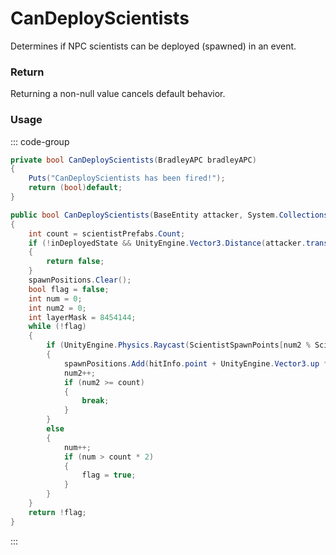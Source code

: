 # CanDeployScientists
<Badge type="info" text="NPC"/>[<Badge type="danger" text="Carbon Compatible"/>](https://github.com/CarbonCommunity/Carbon)[<Badge type="warning" text="Oxide Compatible"/>](https://github.com/OxideMod/Oxide.Rust)
Determines if NPC scientists can be deployed (spawned) in an event.

### Return
Returning a non-null value cancels default behavior.

### Usage
::: code-group
```csharp [Example]
private bool CanDeployScientists(BradleyAPC bradleyAPC)
{
	Puts("CanDeployScientists has been fired!");
	return (bool)default;
}
```
```csharp [Source — Assembly-CSharp @ BradleyAPC]
public bool CanDeployScientists(BaseEntity attacker, System.Collections.Generic.List<GameObjectRef> scientistPrefabs, System.Collections.Generic.List<UnityEngine.Vector3> spawnPositions)
{
	int count = scientistPrefabs.Count;
	if (!inDeployedState && UnityEngine.Vector3.Distance(attacker.transform.position, base.transform.position) > DeployAttackDistanceMax)
	{
		return false;
	}
	spawnPositions.Clear();
	bool flag = false;
	int num = 0;
	int num2 = 0;
	int layerMask = 8454144;
	while (!flag)
	{
		if (UnityEngine.Physics.Raycast(ScientistSpawnPoints[num2 % ScientistSpawnPoints.Count].transform.position + UnityEngine.Vector3.up * 1f, UnityEngine.Vector3.down, out var hitInfo, 2f, layerMask) && UnityEngine.AI.NavMesh.SamplePosition(hitInfo.point + UnityEngine.Vector3.up * 0.3f, out var _, 6f, walkableAreaMask))
		{
			spawnPositions.Add(hitInfo.point + UnityEngine.Vector3.up * 0.1f);
			num2++;
			if (num2 >= count)
			{
				break;
			}
		}
		else
		{
			num++;
			if (num > count * 2)
			{
				flag = true;
			}
		}
	}
	return !flag;
}

```
:::
